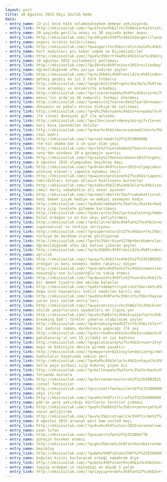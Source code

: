 ```yaml
---
layout: post
title: 10 Ağustos 2015 Ekşi Sözlük Debe
data:
- entry_name: 13 yıl önce halk selamünaleyküm demeye çekiniyordu
  entry_link: http://eksisozluk.com//?q=13+y%c4%b1l+%c3%b6nce+halk+selam%c3%bcnaleyk%c3%bcm+demeye+%c3%a7ekiniyordu%2f%2353895517
- entry_name: 20 yaşında gerilla anası vs 20 yaşında asker anası
  entry_link: http://eksisozluk.com//?q=20+ya%c5%9f%c4%b1nda+gerilla+anas%c4%b1+vs+20+ya%c5%9f%c4%b1nda+asker+anas%c4%b1%2f%2353884737
- entry_name: asgari ücretin kaldırılması
  entry_link: http://eksisozluk.com//?q=asgari+%c3%bccretin+kald%c4%b1r%c4%b1lmas%c4%b1%2f%2353884881
- entry_name: kürt kadınları pis kokar soğuk ve biçimsizdirler
  entry_link: http://eksisozluk.com//?q=k%c3%bcrt+kad%c4%b1nlar%c4%b1+pis+kokar+so%c4%9fuk+ve+bi%c3%a7imsizdirler%2f%2353885932
- entry_name: 10 ağustos 2015 sultanbeyli patlaması
  entry_link: http://eksisozluk.com//?q=10+a%c4%9fustos+2015+sultanbeyli+patlamas%c4%b1%2f%2353900335
- entry_name: öğrenildiğinde ufku yarıya indiren şeyler
  entry_link: http://eksisozluk.com//?q=%c3%b6%c4%9frenildi%c4%9finde+ufku+yar%c4%b1ya+indiren+%c5%9feyler%2f%2353888104
- entry_name: gelmiş geçmiş en iyi 5 türk futbolcu
  entry_link: http://eksisozluk.com//?q=gelmi%c5%9f+ge%c3%a7mi%c5%9f+en+iyi+5+t%c3%bcrk+futbolcu%2f%2353883936
- entry_name: lise arkadaşı vs üniversite arkadaşı
  entry_link: http://eksisozluk.com//?q=lise+arkada%c5%9f%c4%b1+vs+%c3%bcniversite+arkada%c5%9f%c4%b1%2f%2353887518
- entry_name: messi'nin arda'ya 10 numaralı formayı önermesi
  entry_link: http://eksisozluk.com//?q=messi%27nin+arda%27ya+10+numaral%c4%b1+formay%c4%b1+%c3%b6nermesi%2f%2353885251
- entry_name: dünyanın en pahalı etinin türkiye'de satılması
  entry_link: http://eksisozluk.com//?q=d%c3%bcnyan%c4%b1n+en+pahal%c4%b1+etinin+t%c3%bcrkiye%27de+sat%c4%b1lmas%c4%b1%2f%2353891289
- entry_name: ilk cinsel deneyimi gif ile anlatma
  entry_link: http://eksisozluk.com//?q=ilk+cinsel+deneyimi+gif+ile+anlatma%2f%2353892350
- entry_name: karı koca zannedilen ünlüler
  entry_link: http://eksisozluk.com//?q=kar%c4%b1+koca+zannedilen+%c3%bcnl%c3%bcler%2f%2353884566
- entry_name: real madri
  entry_link: http://eksisozluk.com//?q=real+madri%2f%2353889906
- entry_name: rte'nin obama'dan 2 cm uzun olan şeyi
  entry_link: http://eksisozluk.com//?q=rte%27nin+obama%27dan+2+cm+uzun+olan+%c5%9feyi%2f%2353890199
- entry_name: sony'den windows 10'a geçmeyin uyarısı
  entry_link: http://eksisozluk.com//?q=sony%27den+windows+10%27a+ge%c3%a7meyin+uyar%c4%b1s%c4%b1%2f%2353886087
- entry_name: 9 ağustos 2015 olympiakos beşiktaş maçı
  entry_link: http://eksisozluk.com//?q=9+a%c4%9fustos+2015+olympiakos+be%c5%9fikta%c5%9f+ma%c3%a7%c4%b1%2f%2353894208
- entry_name: winning eleven'ı japonca oynamış nesil
  entry_link: http://eksisozluk.com//?q=winning+eleven%27%c4%b1+japonca+oynam%c4%b1%c5%9f+nesil%2f%2353883434
- entry_name: takıldıkları soruyu atlasın koalisyonu kursunlar
  entry_link: http://eksisozluk.com//?q=tak%c4%b1ld%c4%b1klar%c4%b1+soruyu+atlas%c4%b1n+koalisyonu+kursunlar%2f%2353880853
- entry_name: cemil meriç sabahattin ali enver aysever
  entry_link: http://eksisozluk.com//?q=cemil+meri%c3%a7+sabahattin+ali+enver+aysever%2f%2353892966
- entry_name: kedi bebek çiçek hediye ve makyaj sevmeyen kadın
  entry_link: http://eksisozluk.com//?q=kedi+bebek+%c3%a7i%c3%a7ek+hediye+ve+makyaj+sevmeyen+kad%c4%b1n%2f%2353893794
- entry_name: bira içip tuvalete gitmeme karizması
  entry_link: http://eksisozluk.com//?q=bira+i%c3%a7ip+tuvalete+gitmeme+karizmas%c4%b1%2f%2353896614
- entry_name: bilal erdoğan'ın on bin okçu yetiştirmesi
  entry_link: http://eksisozluk.com//?q=bilal+erdo%c4%9fan%27%c4%b1n+on+bin+ok%c3%a7u+yeti%c5%9ftirmesi%2f%2353887105
- entry_name: supernatural'ın türkiye versiyonu
  entry_link: http://eksisozluk.com//?q=supernatural%27%c4%b1n+t%c3%bcrkiye+versiyonu%2f%2353892327
- entry_name: türkiye'de beckham olarak görülüyorum
  entry_link: http://eksisozluk.com//?q=t%c3%bcrkiye%27de+beckham+olarak+g%c3%b6r%c3%bcl%c3%bcyorum%2f%2353893278
- entry_name: öğrenildiğinde ufku iki katına çıkaran şeyler
  entry_link: http://eksisozluk.com//?q=%c3%b6%c4%9frenildi%c4%9finde+ufku+iki+kat%c4%b1na+%c3%a7%c4%b1karan+%c5%9feyler%2f%2353880910
- entry_name: ayrılık
  entry_link: http://eksisozluk.com//?q=ayr%c4%b1l%c4%b1k%2f%2353885022
- entry_name: erdoğan'ın beni sevmesi neden rahatsız ediyor
  entry_link: http://eksisozluk.com//?q=erdo%c4%9fan%27%c4%b1n+beni+sevmesi+neden+rahats%c4%b1z+ediyor%2f%2353888484
- entry_name: davutoğlu'nun kılıçdaroğlu'nu takip etmesi
  entry_link: http://eksisozluk.com//?q=davuto%c4%9flu%27nun+k%c4%b1l%c4%b1%c3%a7daro%c4%9flu%27nu+takip+etmesi%2f%2353889591
- entry_name: bir demet tiyatro'dan akılda kalanlar
  entry_link: http://eksisozluk.com//?q=bir+demet+tiyatro%27dan+ak%c4%b1lda+kalanlar%2f%2353882364
- entry_name: doğa üstü hayvanları taklit edebilen karslı abi
  entry_link: http://eksisozluk.com//?q=do%c4%9fa+%c3%bcst%c3%bc+hayvanlar%c4%b1+taklit+edebilen+karsl%c4%b1+abi%2f%2353888966
- entry_name: yaran inci sözlük entry'leri
  entry_link: http://eksisozluk.com//?q=yaran+inci+s%c3%b6zl%c3%bck+entry%27leri%2f%2353899354
- entry_name: sözlük yazarlarının uyudukları en ilginç yer
  entry_link: http://eksisozluk.com//?q=s%c3%b6zl%c3%bck+yazarlar%c4%b1n%c4%b1n+uyuduklar%c4%b1+en+ilgin%c3%a7+yer%2f%2353881675
- entry_name: breaking bad'i türkler çekerse olabilecek şeyler
  entry_link: http://eksisozluk.com//?q=breaking+bad%27i+t%c3%bcrkler+%c3%a7ekerse+olabilecek+%c5%9feyler%2f%2353895356
- entry_name: bir kadının zamanı durdurunca yapacağı ilk şey
  entry_link: http://eksisozluk.com//?q=bir+kad%c4%b1n%c4%b1n+zaman%c4%b1+durdurunca+yapaca%c4%9f%c4%b1+ilk+%c5%9fey%2f%2353884078
- entry_name: galatasaray'ın son 15 yıldaki en iyi kadrosu
  entry_link: http://eksisozluk.com//?q=galatasaray%27%c4%b1n+son+15+y%c4%b1ldaki+en+iyi+kadrosu%2f%2353885894
- entry_name: mayo ve bikiniyle denize girmek yasaktır
  entry_link: http://eksisozluk.com//?q=mayo+ve+bikiniyle+denize+girmek+yasakt%c4%b1r%2f%2353883712
- entry_name: kadınların hayatında seksin yeri
  entry_link: http://eksisozluk.com//?q=kad%c4%b1nlar%c4%b1n+hayat%c4%b1nda+seksin+yeri%2f%2353881392
- entry_name: kelle paça çorbası içip kokoreç yiyen kız
  entry_link: http://eksisozluk.com//?q=kelle+pa%c3%a7a+%c3%a7orbas%c4%b1+i%c3%a7ip+kokore%c3%a7+yiyen+k%c4%b1z%2f%2353889392
- entry_name: fernando muslera
  entry_link: http://eksisozluk.com//?q=fernando+muslera%2f%2353882625
- entry_name: cinsel fanteziler
  entry_link: http://eksisozluk.com//?q=cinsel+fanteziler%2f%2353896098
- entry_name: ekşi itiraf
  entry_link: http://eksisozluk.com//?q=ek%c5%9fi+itiraf%2f%2353898050
- entry_name: pöh'ün yere yatırdığı kürtlerin terörist çıkması
  entry_link: http://eksisozluk.com//?q=p%c3%b6h%27%c3%bcn+yere+yat%c4%b1rd%c4%b1%c4%9f%c4%b1+k%c3%bcrtlerin+ter%c3%b6rist+%c3%a7%c4%b1kmas%c4%b1%2f%2353880693
- entry_name: vücut geliştirme
  entry_link: http://eksisozluk.com//?q=v%c3%bccut+geli%c5%9ftirme%2f%2353894737
- entry_name: 9 ağustos 2015 arsenal west ham united maçı
  entry_link: http://eksisozluk.com//?q=9+a%c4%9fustos+2015+arsenal+west+ham+united+ma%c3%a7%c4%b1%2f%2353889000
- entry_name: ozan tufan
  entry_link: http://eksisozluk.com//?q=ozan+tufan%2f%2353894778
- entry_name: güneşin hareket etmesi
  entry_link: http://eksisozluk.com//?q=g%c3%bcne%c5%9fin+hareket+etmesi%2f%2353884653
- entry_name: beşiktaş
  entry_link: http://eksisozluk.com//?q=be%c5%9fikta%c5%9f%2f%2353896953
- entry_name: boğulan kızını kurtaracak erkeği namahrem diye
  entry_link: http://eksisozluk.com//?q=bo%c4%9fulan+k%c4%b1z%c4%b1n%c4%b1+kurtaracak+erke%c4%9fi+namahrem+diye%2f%2353891728
- entry_name: tayyip erdoğan'ın söylediği en büyük 5 yalan
  entry_link: http://eksisozluk.com//?q=tayyip+erdo%c4%9fan%27%c4%b1n+s%c3%b6yledi%c4%9fi+en+b%c3%bcy%c3%bck+5+yalan%2f%2353882237
---
```


